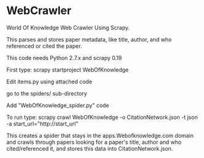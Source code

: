 WebCrawler
==========

World Of Knowledge Web Crawler Using Scrapy. 

This parses and stores paper metadata, like title, author, and  who referenced or cited the paper.

This code needs Python 2.7.x and scrapy 0.19

First type: scrapy startproject WebOfKnowledge

Edit items.py using attached code

go to the spiders/ sub-directory

Add "WebOfKnowledge_spider.py" code


To run type: scrapy crawl WebOfKnowledge -o CitationNetwork.json -t json -a start_url="http://start_url"


This creates a spider that stays in the apps.Webofknowledge.com domain and crawls through papers looking for
a paper's title, author and who cited/referenced it, and stores this data into CitationNetwork.json.
